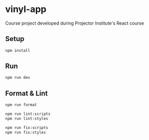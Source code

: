 # vinyl-app

Course project developed during Projector Institute's React course

## Setup

```sh
npm install
```

## Run

```sh
npm run dev
```

## Format & Lint

```sh
npm run format
```

```sh
npm run lint:scripts
npm run lint:styles
```

```sh
npm run fix:scripts
npm run fix:styles
```
